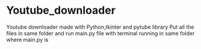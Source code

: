 # Youtube_downloader
Youtube downloader made with Python,tkinter and  pytube library
Put all the files in same folder and run main.py file with terminal running in same folder where main.py is
